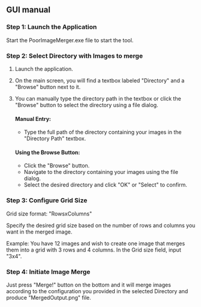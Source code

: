 ## GUI manual

### Step 1: Launch the Application 
Start the PoorImageMerger.exe file to start the tool.


### Step 2: Select Directory with Images to merge

1. Launch the application.
2. On the main screen, you will find a textbox labeled "Directory" and a "Browse" button next to it.
3. You can manually type the directory path in the textbox or click the "Browse" button to select the directory using a file dialog.

   #### Manual Entry:
   - Type the full path of the directory containing your images in the "Directory Path" textbox.

   #### Using the Browse Button:
   - Click the "Browse" button.
   - Navigate to the directory containing your images using the file dialog.
   - Select the desired directory and click "OK" or "Select" to confirm.


### Step 3: Configure Grid Size
Grid size format: "RowsxColumns"

Specify the desired grid size based on the number of rows and columns you want in the merged image.

Example: You have 12 images and wish to create one image that merges them into a grid with 3 rows and 4 columns. In the Grid size field, input "3x4".

### Step 4: Initiate Image Merge
Just press "Merge!" button on the bottom and it will merge images according to the configuration you provided in the selected Directory and produce "MergedOutput.png" file.
